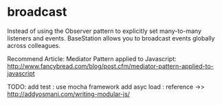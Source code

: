 broadcast
===========

Instead of using the Observer pattern to explicitly set many-to-many listeners and events. BaseStation  allows you to broadcast events globally across colleagues.


Recommend Article:
Mediator Pattern applied to Javascript: 	http://www.fancybread.com/blog/post.cfm/mediator-pattern-applied-to-javascript

TODO:
add test : use mocha framework
add asyc load : reference ->> http://addyosmani.com/writing-modular-js/
